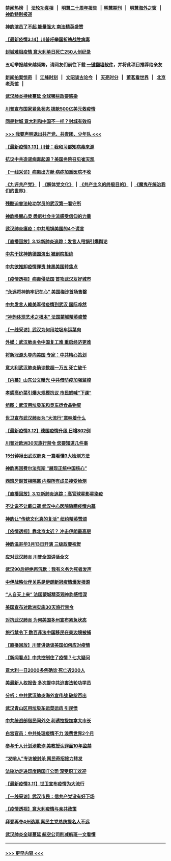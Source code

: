 #### [禁闻热榜](热点新闻.md?=0)  &nbsp;&nbsp;|&nbsp;&nbsp; [法轮功真相](https://github.com/gfw-breaker/truth/blob/master/README.md?=0) &nbsp;&nbsp;|&nbsp;&nbsp; [明慧二十周年报告](https://github.com/gfw-breaker/mh-reports/blob/master/README.md?=0) &nbsp;&nbsp;|&nbsp;&nbsp;[明慧期刊](https://github.com/gfw-breaker/mh-qikan) &nbsp;&nbsp;|&nbsp;&nbsp; [明慧海外之窗](https://github.com/gfw-breaker/mh-news/blob/master/README.md?=0) &nbsp;&nbsp;|&nbsp;&nbsp; [神韵特别报道](https://github.com/gfw-breaker/mh-news/blob/master/shenyun.md?=0)
#### [神韵演员了不起 能量强大 南法精英盛赞](../pages/nf4514/n11939368.md?t=03141131) 
#### [【最新疫情3.14】川普吁举国祈祷战胜病毒](../pages/nf4514/n11939189.md?t=03141131) 
#### [封城难阻疫情 意大利单日死亡250人创纪录](../pages/nf4514/n11939185.md?t=03141131) 
#### 五毛举报越来越频繁，请网友们前往下载 [一键翻墙软件](https://github.com/gfw-breaker/ssr-accounts)，并将此项目推荐给亲友
#### [新闻拍案惊奇](https://github.com/gfw-breaker/banned-news/blob/master/pages/link4.md) &nbsp;&nbsp;|&nbsp;&nbsp; [江峰时刻](https://github.com/gfw-breaker/banned-news/blob/master/pages/link4.md) &nbsp;&nbsp;|&nbsp;&nbsp; [文昭谈古论今](https://github.com/gfw-breaker/banned-news/blob/master/pages/link4.md) &nbsp;&nbsp;|&nbsp;&nbsp; [天亮时分](https://github.com/gfw-breaker/banned-news/blob/master/pages/link4.md) &nbsp;&nbsp;|&nbsp;&nbsp; [萧茗看世界](https://github.com/gfw-breaker/banned-news/blob/master/pages/link4.md) &nbsp;&nbsp;|&nbsp;&nbsp; [北京老茶馆](https://github.com/gfw-breaker/banned-news/blob/master/pages/link4.md) &nbsp;&nbsp;|&nbsp;&nbsp; 
#### [武汉肺炎持续蔓延 全球哪些政要感染](../pages/nf4514/n11938672.md?t=03141131) 
#### [川普宣布国家紧急状态 拨款500亿美元救疫情](../pages/nf4514/n11939032.md?t=03141131) 
#### [同是封城 意大利和中国不一样？封城有效吗](../pages/nf4514/n11938855.md?t=03141131) 
#### [>>> 我要声明退出共产党、共青团、少年队 <<<](https://github.com/begood0513/goodnews/blob/master/quit/letter.md) 
#### [【最新疫情3.13】川普：我和习都知病毒来源](../pages/nf4514/n11936755.md?t=03141131) 
#### [抗议中共造谣病毒起源？美国务院召见崔天凯](../pages/nf4514/n11938747.md?t=03141131) 
#### [【一线采访】病患出方舱 病症加重医院不收](../pages/nf4514/n11938627.md?t=03141131) 
#### [《九评共产党》](https://github.com/begood0513/9ping.md/blob/master/README.md) &nbsp;|&nbsp; [《解体党文化》](../../../../jtdwh.md/blob/master/README.md)  &nbsp;|&nbsp; [《共产主义的终极目的》](../../../../gczydzjmd.md/blob/master/README.md) &nbsp;|&nbsp; [《魔鬼在统治我们的世界》](../../../../mgztzwmdsj.md/blob/master/README.md) 
#### [残酷迫害法轮功学员的武汉第一看守所](../pages/nf4514/n11935225.md?t=03141131) 
#### [神韵唤醒心灵 悉尼社会主流感受信仰的力量](../pages/nf4514/n11938756.md?t=03141131) 
#### [武汉肺炎瘟疫：中共甩锅美国的4个谎言](../pages/nf4514/n11938370.md?t=03141131) 
#### [【直播回放】3.13新肺炎追踪：发言人甩锅引爆舆论](../pages/nf4514/n11938042.md?t=03141131) 
#### [中共干扰神韵德国演出 被剧院拒绝](../pages/nf4514/n11927987.md?t=03141131) 
#### [中共欲推卸疫情罪责 抹黑美国转焦点](../pages/nf4514/n11937702.md?t=03141131) 
#### [【疫情透视】病毒侵法国 首攻武汉友好城市](../pages/nf4514/n11933899.md?t=03141131) 
#### [“永远将神韵牢记在心” 美国梅沙首场售罄](../pages/nf4514/n11937517.md?t=03141131) 
#### [中共发言人赖美军带疫情到武汉 国际哗然](../pages/nf4514/n11936484.md?t=03141131) 
#### [“神韵体现艺术之根本” 法国蒙城精英盛赞](../pages/nf4514/n11937066.md?t=03141131) 
#### [【一线采访】武汉为何用垃圾车运菜肉](../pages/nf4514/n11936647.md?t=03141131) 
#### [外媒：武汉肺炎令中国复工难 重启经济更难](../pages/nf4514/n11936267.md?t=03141131) 
#### [将新冠源头导向美国 专家：中共精心策划](../pages/nf4514/n11936432.md?t=03141131) 
#### [意大利武汉肺炎确诊数超一万五 死亡破千](../pages/nf4514/n11936332.md?t=03141131) 
#### [【内幕】山东公文曝光 中共借防疫加强监控](../pages/nf4514/n11934303.md?t=03141131) 
#### [孝感高价菜引爆大规模抗议 市民怒喊“下课”](../pages/nf4514/n11936264.md?t=03141131) 
#### [组图：武汉用垃圾车和灵车运食品物资](../pages/nf4514/n11935329.md?t=03141131) 
#### [世卫宣布武汉肺炎为“大流行”意味着什么](../pages/nf4514/n11935933.md?t=03141131) 
#### [【最新疫情3.12】德国疫情升级 日增802例](../pages/nf4514/n11933628.md?t=03141131) 
#### [川普对欧洲30天旅行禁令 您要知道几件事](../pages/nf4514/n11935870.md?t=03141131) 
#### [15分钟揪出武汉肺炎 一篇看懂3大检测方法](../pages/nf4514/n11933731.md?t=03141131) 
#### [神韵再回费尔法克斯 “展现正统中国核心”](../pages/nf4514/n11932754.md?t=03141131) 
#### [西班牙副首相隔离 内阁所有成员接受检测](../pages/nf4514/n11935473.md?t=03141131) 
#### [【直播回放】3.12新肺炎追踪：高官球星影星染疫](../pages/nf4514/n11935368.md?t=03141131) 
#### [不让说不让戴口罩 武汉中心医院隐瞒疫情内幕](../pages/nf4514/n11934980.md?t=03141131) 
#### [神韵让“传统文化真的复活” 纽约精英赞颂](../pages/nf4514/n11935011.md?t=03141131) 
#### [【疫情透视】靠北京太近？ 冲击伊朗最高层](../pages/nf4514/n11933475.md?t=03141131) 
#### [神韵温哥华3月13日开演 三级政要祝贺](../pages/nf4514/n11933782.md?t=03141131) 
#### [应对武汉肺炎 川普全国讲话全文](../pages/nf4514/n11934150.md?t=03141131) 
#### [武汉90后拒绝再沉默：我有义务为死者发声](../pages/nf4514/n11934044.md?t=03141131) 
#### [中伊战略伙伴关系是伊朗新冠疫情爆发根源](../pages/nf4514/n11933637.md?t=03141131) 
#### [“人自天上来” 法国蒙城精英观神韵感悟深](../pages/nf4514/n11933874.md?t=03141131) 
#### [美国宣布对欧洲实施30天旅行禁令](../pages/nf4514/n11933815.md?t=03141131) 
#### [对抗武汉肺炎 为何美国多州宣布紧急状态](../pages/nf4514/n11933167.md?t=03141131) 
#### [旅行禁令下 数百非法中国移民在美边境被捕](../pages/nf4514/n11933581.md?t=03141131) 
#### [【直播回放】川普讲话谈美国如何应对疫情](../pages/nf4514/n11933533.md?t=03141131) 
#### [【新闻看点】中共控制住了疫情？七大疑问](../pages/nf4514/n11933407.md?t=03141131) 
#### [意大利一日2000多例确诊 死亡近200人](../pages/nf4514/n11933484.md?t=03141131) 
#### [美最新人权报告 多次提中共迫害法轮功学员](../pages/nf4514/n11933487.md?t=03141131) 
#### [分析：中共武汉肺炎海外宣传战 破绽百出](../pages/nf4514/n11933338.md?t=03141131) 
#### [武汉青山区用垃圾车运菜运肉 引民愤](../pages/nf4514/n11933129.md?t=03141131) 
#### [中共统战部借民间外交 利诱拉拢加拿大市长](../pages/nf4514/n11930745.md?t=03141131) 
#### [白宫官员：中共处理疫情不力 浪费世界2个月](../pages/nf4514/n11932744.md?t=03141131) 
#### [参与千人计划涉欺诈 美教授认罪面10年监禁](../pages/nf4514/n11932927.md?t=03141131) 
#### [“发哨人”专访被封杀 网民奇招接力转发](../pages/nf4514/n11932830.md?t=03141131) 
#### [法轮功走进印度跨国IT公司 深受职工欢迎](../pages/nf4514/n11932395.md?t=03141131) 
#### [【最新疫情3.11】世卫宣布疫情为大流行](../pages/nf4514/n11931046.md?t=03141131) 
#### [【一线采访】武汉市民：信共产党没有好下场](../pages/nf4514/n11932623.md?t=03141131) 
#### [【疫情透视】意大利疫情与亲共政策](../pages/nf4514/n11929614.md?t=03141131) 
#### [拜登再夺4州选票 离民主党总统提名人不远](../pages/nf4514/n11932668.md?t=03141131) 
#### [武汉肺炎全球蔓延 航空公司削减航班一文看懂](../pages/nf4514/n11927605.md?t=03141131) 

----
#### [ >>> 更早内容 <<< ](../indexes/nf4514-earlier.md)
